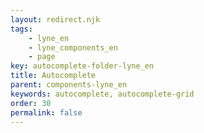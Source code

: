 ```yaml
---
layout: redirect.njk
tags: 
    - lyne_en
    - lyne_components_en
    - page
key: autocomplete-folder-lyne_en
title: Autocomplete
parent: components-lyne_en
keywords: autocomplete, autocomplete-grid
order: 30
permalink: false
---
```

